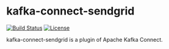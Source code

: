 # kafka-connect-sendgrid

[![Build Status](https://travis-ci.org/cloudstark/kafka-connect-sendgrid.svg?branch=master)](https://travis-ci.org/cloudstark/kafka-connect-sendgrid)
[![License](http://img.shields.io/:license-Apache%202-brightgreen.svg)](http://www.apache.org/licenses/LICENSE-2.0.txt)

kafka-connect-sendgrid is a plugin of Apache Kafka Connect.